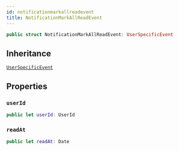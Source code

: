 ```yaml
---
id: notificationmarkallreadevent 
title: NotificationMarkAllReadEvent
--- 
```


``` swift
public struct NotificationMarkAllReadEvent: UserSpecificEvent 
```

## Inheritance

[`UserSpecificEvent`](UserSpecificEvent)

## Properties

### `userId`

``` swift
public let userId: UserId
```

### `readAt`

``` swift
public let readAt: Date
```

